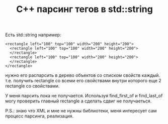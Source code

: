 ﻿---
title: "C++ парсинг тегов в std::string"
se.owner.user_id: 276534
se.owner.display_name: "Mike Waters"
se.owner.link: "https://ru.stackoverflow.com/users/276534/mike-waters"
se.link: "https://ru.stackoverflow.com/questions/902725/c-%d0%bf%d0%b0%d1%80%d1%81%d0%b8%d0%bd%d0%b3-%d1%82%d0%b5%d0%b3%d0%be%d0%b2-%d0%b2-stdstring"
se.question_id: 902725
se.post_type: question
se.score: 2
---
<p>Есть std::string например:</p>

<pre><code>&lt;rectangle left="100" top="100" width="200" height="200"&gt;
  &lt;rectangle left="100" top="100" width="200" height="200"&gt;
  &lt;/rectangle&gt;
  &lt;rectangle left="100" top="100" width="200" height="200"&gt; 
  &lt;/rectangle&gt;
&lt;/rectangle&gt;
</code></pre>

<p>нужно его распарсить в дерево объектов со списком свойств каждый. т.е. получить  rectangle со всеми его свойствами внутри которого еще 2 rectangle со свойствами.</p>

<p>У меня парсить пока не получается. Используя find_first_of и find_last_of 
могу проверить главный rectangle а сделать сдвиг не получаеться.</p>

<p>P.S.: знаю что XML и мне не нужны библиотеки, меня интересует сам процесс парсинга, реализация.</p>
